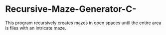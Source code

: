 # Recursive-Maze-Generator-C-
This program recursively creates mazes in open spaces until the entire area is files with an intricate maze.
